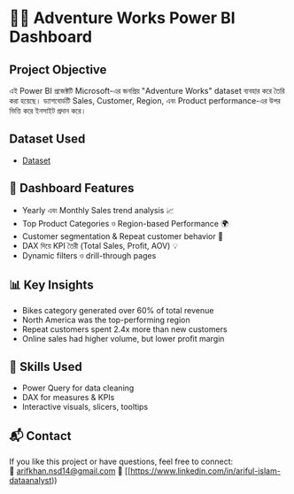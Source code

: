 # 🚴‍♂️ Adventure Works Power BI Dashboard

## Project Objective
এই Power BI প্রজেক্টটি Microsoft-এর জনপ্রিয় "Adventure Works" dataset ব্যবহার করে তৈরি করা হয়েছে। ড্যাশবোর্ডটি Sales, Customer, Region, এবং Product performance-এর উপর ভিত্তি করে ইনসাইট প্রদান করে।

## Dataset Used
- <a href="https://github.com/arifkhan868/Adventure-Work-Sales-Dashboard/commit/8c0fe84aae4365b1c04eaef46c7fd20814e25a22">Dataset</a>

## 📌 Dashboard Features

- Yearly এবং Monthly Sales trend analysis 📈  
- Top Product Categories ও Region-based Performance 🌍  
- Customer segmentation & Repeat customer behavior 👤  
- DAX দিয়ে KPI তৈরী (Total Sales, Profit, AOV) 💡  
- Dynamic filters ও drill-through pages

## 📊 Key Insights

- Bikes category generated over 60% of total revenue  
- North America was the top-performing region  
- Repeat customers spent 2.4x more than new customers  
- Online sales had higher volume, but lower profit margin  

## 🧠 Skills Used

- Power Query for data cleaning  
- DAX for measures & KPIs  
- Interactive visuals, slicers, tooltips  

## 📬 Contact

If you like this project or have questions, feel free to connect:  
📧 arifkhan.nsd14@gmail.com
🔗 [[https://www.linkedin.com/in/ariful-islam-dataanalyst))
